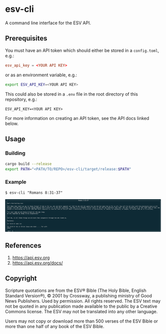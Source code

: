 # esv-cli

A command line interface for the ESV API.

## Prerequisites

You must have an API token which should either be stored in a `config.toml`, e.g.:
```toml
esv_api_key = <YOUR API KEY>
```
or as an environment variable, e.g.:
```bash
export ESV_API_KEY=<YOUR API KEY>
```

This could also be stored in a `.env` file in the root directory of this repository, e.g.:
```.env
ESV_API_KEY=<YOUR API KEY>
```

For more information on creating an API token, see the API docs linked below.

## Usage

### Building
```bash 
cargo build --release
export PATH="<PATH/TO/REPO>/esv-cli/target/release:$PATH"
```

### Example
```
$ esv-cli "Romans 8:31-37"
```
![q](static/tui_screenshot.png)

## References
1. https://api.esv.org
2. https://api.esv.org/docs/

## Copyright

Scripture quotations are from the ESV® Bible (The Holy Bible, English Standard Version®), © 2001 by Crossway, a publishing ministry of Good News Publishers. Used by permission. All rights reserved. The ESV text may not be quoted in any publication made available to the public by a Creative Commons license. The ESV may not be translated into any other language.

Users may not copy or download more than 500 verses of the ESV Bible or more than one half of any book of the ESV Bible.